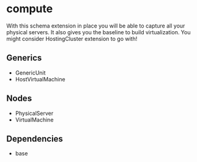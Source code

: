 # compute

With this schema extension in place you will be able to capture all your physical servers. It also gives you the baseline to build virtualization. You might consider HostingCluster extension to go with!

## Generics

- GenericUnit
- HostVirtualMachine

## Nodes

- PhysicalServer
- VirtualMachine

## Dependencies

- base
